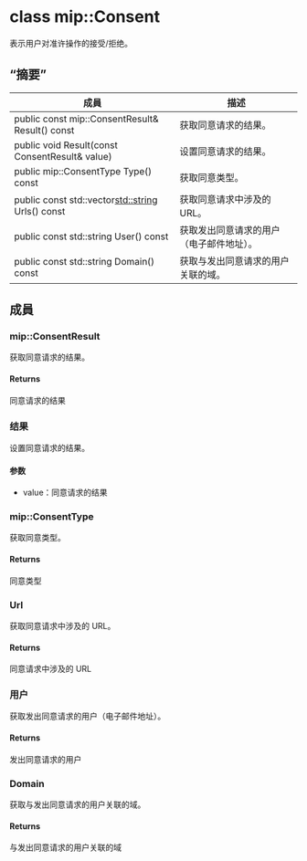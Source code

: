 # <a name="class-mipconsent"></a>class mip::Consent 
表示用户对准许操作的接受/拒绝。
  
## <a name="summary"></a>“摘要”
 成員                        | 描述                                
--------------------------------|---------------------------------------------
public const mip::ConsentResult& Result() const  |  获取同意请求的结果。
public void Result(const ConsentResult& value)  |  设置同意请求的结果。
public mip::ConsentType Type() const  |  获取同意类型。
public const std::vector<std::string> Urls() const  |  获取同意请求中涉及的 URL。
public const std::string User() const  |  获取发出同意请求的用户（电子邮件地址）。
public const std::string Domain() const  |  获取与发出同意请求的用户关联的域。
  
## <a name="members"></a>成員
  
### <a name="mipconsentresult"></a>mip::ConsentResult
获取同意请求的结果。
  
#### <a name="returns"></a>Returns
同意请求的结果
  
### <a name="result"></a>结果
设置同意请求的结果。
  
#### <a name="parameters"></a>参数
* value：同意请求的结果
  
### <a name="mipconsenttype"></a>mip::ConsentType
获取同意类型。
  
#### <a name="returns"></a>Returns
同意类型
  
### <a name="urls"></a>Url
获取同意请求中涉及的 URL。
  
#### <a name="returns"></a>Returns
同意请求中涉及的 URL
  
### <a name="user"></a>用户
获取发出同意请求的用户（电子邮件地址）。
  
#### <a name="returns"></a>Returns
发出同意请求的用户
  
### <a name="domain"></a>Domain
获取与发出同意请求的用户关联的域。
  
#### <a name="returns"></a>Returns
与发出同意请求的用户关联的域